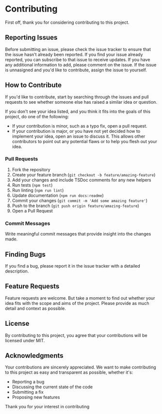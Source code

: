 # Contributing

First off, thank you for considering contributing to this project.

## Reporting Issues

Before submitting an issue, please check the issue tracker to ensure that the issue hasn't already been reported. If you find your issue already reported, you can subscribe to that issue to receive updates. If you have any additional information to add, please comment on the issue. If the issue is unnasigned and you'd like to contribute, assign the issue to yourself.

## How to Contribute

If you'd like to contribute, start by searching through the issues and pull requests to see whether someone else has raised a similar idea or question.

If you don't see your idea listed, and you think it fits into the goals of this project, do one of the following:

- If your contribution is minor, such as a typo fix, open a pull request.
- If your contribution is major, or you have not yet decided how to implement your idea, open an issue to discuss it. This allows other contributors to point out any potential flaws or to help you flesh out your idea.

### Pull Requests

1. Fork the repository
2. Create your feature branch (`git checkout -b feature/amazing-feature`)
3. Add your changes and include TSDoc comments for any new helpers
4. Run tests (`npm test`)
5. Run linting (`npm run lint`)
6. Update documentation (`npm run docs:readme`)
7. Commit your changes (`git commit -m 'Add some amazing feature'`)
8. Push to the branch (`git push origin feature/amazing-feature`)
9. Open a Pull Request

### Commit Messages

Write meaningful commit messages that provide insight into the changes made.

## Finding Bugs

If you find a bug, please report it in the issue tracker with a detailed description.

## Feature Requests

Feature requests are welcome. But take a moment to find out whether your idea fits with the scope and aims of the project. Please provide as much detail and context as possible.

## License

By contributing to this project, you agree that your contributions will be licensed under MIT.

## Acknowledgments

Your contributions are sincerely appreciated. We want to make contributing to this project as easy and transparent as possible, whether it's:

- Reporting a bug
- Discussing the current state of the code
- Submitting a fix
- Proposing new features

Thank you for your interest in contributing
